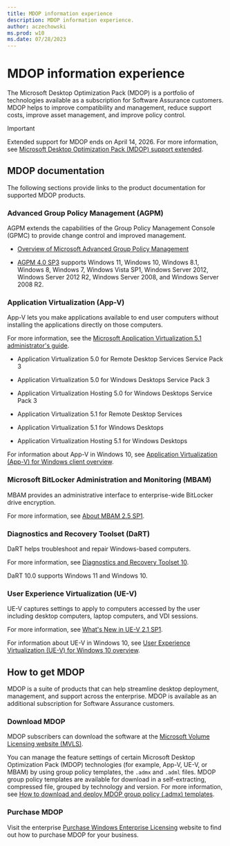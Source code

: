 ```yaml
---
title: MDOP information experience
description: MDOP information experience.
author: aczechowski
ms.prod: w10
ms.date: 07/28/2023
---
```


# MDOP information experience

The Microsoft Desktop Optimization Pack (MDOP) is a portfolio of technologies available as a subscription for Software Assurance customers. MDOP helps to improve compatibility and management, reduce support costs, improve asset management, and improve policy control.

> [!IMPORTANT]
> Extended support for MDOP ends on April 14, 2026. For more information, see [Microsoft Desktop Optimization Pack (MDOP) support extended](/lifecycle/announcements/mdop-extended).

## MDOP documentation

The following sections provide links to the product documentation for supported MDOP products.

<!--
> [!NOTE]
> Documentation for previous versions of MDOP is available with the [Windows previous versions documentation](/previous-versions/windows/).
 -->

### Advanced Group Policy Management (AGPM)

AGPM extends the capabilities of the Group Policy Management Console (GPMC) to provide change control and improved management.

- [Overview of Microsoft Advanced Group Policy Management](agpm/index.md)

- [AGPM 4.0 SP3](agpm/whats-new-in-agpm-40-sp3.md) supports Windows 11, Windows 10, Windows 8.1, Windows 8, Windows 7, Windows Vista SP1, Windows Server 2012, Windows Server 2012 R2, Windows Server 2008, and Windows Server 2008 R2.

### Application Virtualization (App-V)

App-V lets you make applications available to end user computers without installing the applications directly on those computers.

For more information, see the [Microsoft Application Virtualization 5.1 administrator's guide](appv-v5/microsoft-application-virtualization-51-administrators-guide.md).

- Application Virtualization 5.0 for Remote Desktop Services Service Pack 3

- Application Virtualization 5.0 for Windows Desktops Service Pack 3

- Application Virtualization Hosting 5.0 for Windows Desktops Service Pack 3

- Application Virtualization 5.1 for Remote Desktop Services

- Application Virtualization 5.1 for Windows Desktops

- Application Virtualization Hosting 5.1 for Windows Desktops

For information about App-V in Windows 10, see [Application Virtualization (App-V) for Windows client overview](/windows/application-management/app-v/appv-for-windows).

### Microsoft BitLocker Administration and Monitoring (MBAM)

MBAM provides an administrative interface to enterprise-wide BitLocker drive encryption.

For more information, see [About MBAM 2.5 SP1](mbam-v25/about-mbam-25-sp1.md).

### Diagnostics and Recovery Toolset (DaRT)

DaRT helps troubleshoot and repair Windows-based computers.

For more information, see [Diagnostics and Recovery Toolset 10](dart-v10/index.md).

DaRT 10.0 supports Windows 11 and Windows 10.

### User Experience Virtualization (UE-V)

UE-V captures settings to apply to computers accessed by the user including desktop computers, laptop computers, and VDI sessions.

For more information, see [What's New in UE-V 2.1 SP1](uev-v2/whats-new-in-ue-v-21-sp1uevv21-sp1.md).

For information about UE-V in Windows 10, see [User Experience Virtualization (UE-V) for Windows 10 overview](/windows/configuration/ue-v/uev-for-windows).

## How to get MDOP

MDOP is a suite of products that can help streamline desktop deployment, management, and support across the enterprise. MDOP is available as an additional subscription for Software Assurance customers.

### Download MDOP

MDOP subscribers can download the software at the [Microsoft Volume Licensing website (MVLS)](https://go.microsoft.com/fwlink/p/?LinkId=166331).

You can manage the feature settings of certain Microsoft Desktop Optimization Pack (MDOP) technologies (for example, App-V, UE-V, or MBAM) by using group policy templates, the `.admx` and `.adml` files. MDOP group policy templates are available for download in a self-extracting, compressed file, grouped by technology and version. For more information, see [How to download and deploy MDOP group policy (.admx) templates](solutions/how-to-download-and-deploy-mdop-group-policy--admx--templates.md).

### Purchase MDOP

Visit the enterprise [Purchase Windows Enterprise Licensing](https://www.microsoft.com/licensing/how-to-buy/how-to-buy) website to find out how to purchase MDOP for your business.
